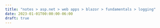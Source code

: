 ```yaml
---
title: "notes > asp.net > web apps > blazor > fundamentals > logging"
date: 2023-01-01T00:00:00-06:00
draft: true
---
```

